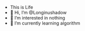 - This is Life
- 👋 Hi, I’m @Longinushadow
- 👀 I’m interested in nothing
- 🌱 I’m currently learning algorithm


<!---
Longinushadow/Longinushadow is a ✨ special ✨ repository because its `README.md` (this file) appears on your GitHub profile.
You can click the Preview link to take a look at your changes.
--->
